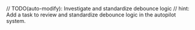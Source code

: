 // TODO(auto-modify): Investigate and standardize debounce logic
// hint: Add a task to review and standardize debounce logic in the autopilot system.
